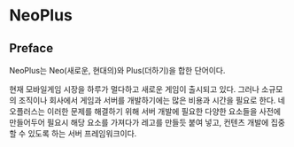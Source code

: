 # NeoPlus

## Preface
NeoPlus는 Neo(새로운, 현대의)와 Plus(더하기)을 합한 단어이다.

현재 모바일게임 시장을 하루가 멀다하고 새로운 게임이 출시되고 있다. 그러나 소규모의 조직이나 회사에서 
게임과 서버를 개발하기에는 많은 비용과 시간을 필요로 한다. 네오플러스는 이러한 문제를 해결하기 위해
서버 개발에 필요한 다양한 요소들을 사전에 만들어두어 필요시 해당 요소를 가져다가 레고를 만들듯 붙여 넣고, 
컨텐츠 개발에 집중할 수 있도록 하는 서버 프레임워크이다. 

 
